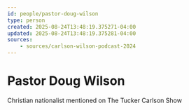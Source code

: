 ```yaml
---
id: people/pastor-doug-wilson
type: person
created: 2025-08-24T13:48:19.375271-04:00
updated: 2025-08-24T13:48:19.375281-04:00
sources:
    - sources/carlson-wilson-podcast-2024
---
```


# Pastor Doug Wilson

Christian nationalist mentioned on The Tucker Carlson Show

